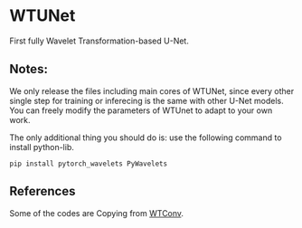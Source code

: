 # WTUNet
First  fully Wavelet Transformation-based U-Net.

## Notes:
We only release the files including main cores of WTUNet, since every other single step for training or inferecing is the same with other U-Net models.
You can freely modify the parameters of WTUnet to adapt to your own work. 

The only additional thing you should do is: use the following command to install python-lib.
```
pip install pytorch_wavelets PyWavelets
```
## References
Some of the codes are Copying from [WTConv](https://github.com/BGU-CS-VIL/WTConv).
